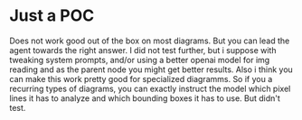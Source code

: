 # Just a POC

Does not work good out of the box on most diagrams. But you can lead the
agent towards the right answer. I did not test further, but i suppose with
tweaking system prompts, and/or using a better openai model for img reading and
as the parent node you might get better results. Also i think you can make
this work pretty good for specialized diagramms. So if you a recurring types of
diagrams, you can exactly instruct the model which pixel lines it has to
analyze and which bounding boxes it has to use. But didn't test.
